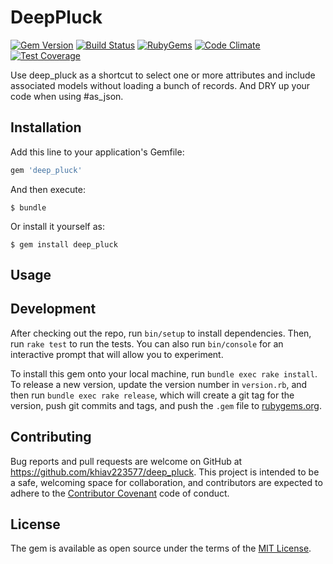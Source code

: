 # DeepPluck

[![Gem Version](https://img.shields.io/gem/v/deep_pluck.svg?style=flat)](http://rubygems.org/gems/deep_pluck)
[![Build Status](https://travis-ci.org/khiav223577/deep_pluck.svg?branch=master)](https://travis-ci.org/khiav223577/deep_pluck)
[![RubyGems](http://img.shields.io/gem/dt/deep_pluck.svg?style=flat)](http://rubygems.org/gems/deep_pluck)
[![Code Climate](https://codeclimate.com/github/khiav223577/deep_pluck/badges/gpa.svg)](https://codeclimate.com/github/khiav223577/deep_pluck)
[![Test Coverage](https://codeclimate.com/github/khiav223577/deep_pluck/badges/coverage.svg)](https://codeclimate.com/github/khiav223577/deep_pluck/coverage)

Use deep_pluck as a shortcut to select one or more attributes and include associated models without loading a bunch of records. And DRY up your code when using #as_json.


## Installation

Add this line to your application's Gemfile:

```ruby
gem 'deep_pluck'
```

And then execute:

    $ bundle

Or install it yourself as:

    $ gem install deep_pluck

## Usage


## Development

After checking out the repo, run `bin/setup` to install dependencies. Then, run `rake test` to run the tests. You can also run `bin/console` for an interactive prompt that will allow you to experiment.

To install this gem onto your local machine, run `bundle exec rake install`. To release a new version, update the version number in `version.rb`, and then run `bundle exec rake release`, which will create a git tag for the version, push git commits and tags, and push the `.gem` file to [rubygems.org](https://rubygems.org).

## Contributing

Bug reports and pull requests are welcome on GitHub at https://github.com/khiav223577/deep_pluck. This project is intended to be a safe, welcoming space for collaboration, and contributors are expected to adhere to the [Contributor Covenant](http://contributor-covenant.org) code of conduct.


## License

The gem is available as open source under the terms of the [MIT License](http://opensource.org/licenses/MIT).

